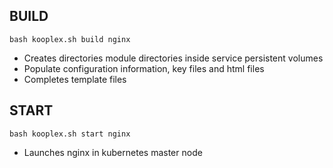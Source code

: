 ## BUILD
```
bash kooplex.sh build nginx
```

* Creates directories module directories inside service persistent volumes
* Populate configuration information, key files and html files
* Completes template files


## START
```
bash kooplex.sh start nginx
```

* Launches nginx in kubernetes master node

